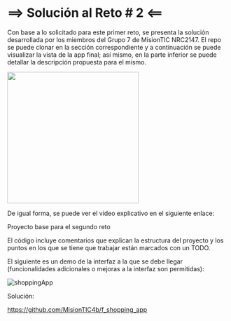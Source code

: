 # ==> Solución al Reto # 2 <==
Con base a lo solicitado para este primer reto, se presenta la solución desarrollada por los miembros del Grupo 7 de MisionTIC NRC2147. El repo se puede clonar en la sección correspondiente y a continuación se puede visualizar la vista de la app final; así mismo, en la parte inferior se puede detallar la descripción propuesta para el mismo. 

<img src="https://user-images.githubusercontent.com/109091254/192108598-b0679e1d-033b-4a1b-940c-86f9e3d330eb.gif" width="300" />

De igual forma, se puede ver el video explicativo en el siguiente enlace:



Proyecto base para el segundo reto

El código incluye comentarios que explican la estructura del proyecto y los puntos en los que se tiene que trabajar están marcados con un TODO.

El siguiente es un demo de la interfaz a la que se debe llegar (funcionalidades adicionales o mejoras a la interfaz son permitidas):

![shoppingApp](https://user-images.githubusercontent.com/4458129/173839525-218900ed-9bcd-4f6f-9158-0b02dd9d7707.gif)

Solución:

https://github.com/MisionTIC4b/f_shopping_app
